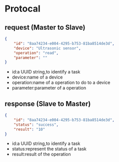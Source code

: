 # Protocal

## request (Master to Slave)
```json
{
    "id": "8aa74234-e004-4295-b753-81ba8514de3d",
    "device": "Ultrasonic sensor",
    "operation": "read",
    "parameter": ""
}
```
* id:a UUID string,to identify a task
* device:name of a device
* operation:name of a operation to do to a device
* parameter:parameter of a operation

## response (Slave to Master)
```json
{
    "id": "8aa74234-e004-4295-b753-81ba8514de3d",
    "status": "success",
    "result": "10"
}
```
* id:a UUID string,to identify a task
* status:represent the status of a task
* result:result of the operation
